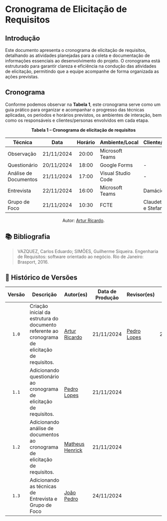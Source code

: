 # Cronograma de Elicitação de Requisitos

## Introdução

Este documento apresenta o cronograma de elicitação de requisitos, detalhando as atividades planejadas para a coleta e documentação de informações essenciais ao desenvolvimento do projeto. O cronograma está estruturado para garantir clareza e eficiência na condução das atividades de elicitação, permitindo que a equipe acompanhe de forma organizada as ações previstas.



## Cronograma

Conforme podemos observar na **Tabela 1**, este cronograma serve como um guia prático para organizar e acompanhar o progresso das técnicas aplicadas, os períodos e horários previstos, os ambientes de interação, bem como os responsáveis e clientes/personas envolvidos em cada etapa.

<div align="center">
    <p><strong>Tabela 1 – Cronograma de elicitação de requisitos</strong></p>
</div>

<center>

| Técnica | Data | Horário | Ambiente/Local | Cliente/Persona | Responsável(eis) | 
| ------- | :--: | :-----: | ----- | --------------- | ------------- |
| Observação | 21/11/2024 | 20:00 | Microsoft Teams | | [Artur Ricardo](https://github.com/algorithmorphic) |
| Questionário | 20/11/2024 | 18:00 | Google Forms | - | [Pedro Lopes](https://github.com/pLopess) |
| Análise de Documentos | 21/11/2024 | 17:00 | Visual Studio Code | - | [Matheus Henrick](https://github.com/MatheusHenrickSantos) |
| Entrevista | 22/11/2024 | 16:00 | Microsoft Teams | Damácio | [João Pedro](https://github.com/JoosPerro) |
| Grupo de Foco | 21/11/2024 | 10:30 | FCTE | Claudete, Daniel e Stefany | [João Pedro](https://github.com/JoosPerro) e [Emivalto](https://github.com/EmivaltoJrr) |


</center>

<div align="center">
    <p>Autor: <a href="https://github.com/algorithmorphic">Artur Ricardo</a>.</p>
</div>



## 📚 Bibliografia

> VAZQUEZ, Carlos Eduardo; SIMÕES, Guilherme Siqueira. Engenharia de Requisitos: software orientado ao negócio. Rio de Janeiro: Brasport, 2016.




## 📑 Histórico de Versões

| Versão | Descrição | Autor(es) | Data de Produção | Revisor(es) | Data de Revisão | 
| :----: | --------- | --------- | :--------------: | ----------- | :-------------: |
| `1.0`  | Criação inicial da estrutura do documento referente ao cronograma de elicitação de requisitos. | [Artur Ricardo](https://github.com/algorithmorphic) | 21/11/2024 | [Pedro Lopes](https://github.com/pLopess) | 21/11/2024 |
| `1.1`  |Adicionando questionário ao cronograma de elicitação de requisitos. | [Pedro Lopes](https://github.com/pLopess) | 21/11/2024 |  |  |
| `1.2`  | Adicionando análise de documentos ao cronograma de elicitação de requisitos. | [Matheus Henrick](https://github.com/MatheusHenrickSantos) | 21/11/2024 |  |  |
| `1.3`  | Adicionando as técnicas de Entrevista e Grupo de Foco | [João Pedro](https://github.com/JoosPerro) | 24/11/2024 |  |  |
